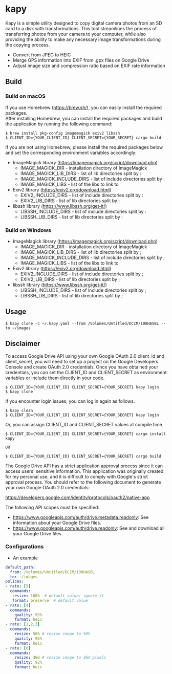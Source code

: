 kapy
====

Kapy is a simple utility designed to copy digital camera photos from an SD card to a disk with transformations.
This tool streamlines the process of transferring photos from your camera to your computer, while also providing the ability to make any necessary image transformations during the copying process.

- Convert from JPEG to HEIC
- Merge GPS information into EXIF from .gpx files on Google Drive
- Adjust image size and compression ratio based on EXIF rate information

## Build
### Build on macOS

If you use Homebrew (https://brew.sh/), you can easily install the required packages. <br/>
After installing Homebrew, you can install the required packages and build the application by running the following command:

```shell
$ brew install pkg-config imagemagick exiv2 libssh
$ CLIENT_ID={YOUR_CLIENT_ID} CLIENT_SECRET={YOUR_SECRET} cargo build
```

If you are not using Homebrew, please install the required packages below and set the corresponding environment variables accordingly:

* ImageMagick library (https://imagemagick.org/script/download.php)
  * IMAGE_MAGICK_DIR - installation directory of ImageMagick
  * IMAGE_MAGICK_LIB_DIRS - list of lib directories split by :
  * IMAGE_MAGICK_INCLUDE_DIRS - list of include directories split by :
  * IMAGE_MAGICK_LIBS - list of the libs to link to
* Exiv2 library (https://exiv2.org/download.html)
  * EXIV2_INCLUDE_DIRS - list of include directories split by :
  * EXIV2_LIB_DIRS - list of lib directories split by :
* libssh library  (https://www.libssh.org/get-it/)
  * LIBSSH_INCLUDE_DIRS - list of include directories split by :
  * LIBSSH_LIB_DIRS - list of lib directories split by :

### Build on Windows

* ImageMagick library (https://imagemagick.org/script/download.php)
    * IMAGE_MAGICK_DIR - installation directory of ImageMagick
    * IMAGE_MAGICK_LIB_DIRS - list of lib directories split by ;
    * IMAGE_MAGICK_INCLUDE_DIRS - list of include directories split by ;
    * IMAGE_MAGICK_LIBS - list of the libs to link to
* Exiv2 library (https://exiv2.org/download.html)
    * EXIV2_INCLUDE_DIRS - list of include directories split by ;
    * EXIV2_LIB_DIRS - list of lib directories split by ;
* libssh library  (https://www.libssh.org/get-it/)
    * LIBSSH_INCLUDE_DIRS - list of include directories split by ;
    * LIBSSH_LIB_DIRS - list of lib directories split by ;

## Usage
```shell
$ kapy clone -c ~/.kapy.yaml --from /Volumes/Untitled/DCIM/108HASBL --to ~/images
```

## Disclaimer
To access Google Drive API using your own Google OAuth 2.0 client_id and client_secret, you will need to set up a project on the Google Developers Console and create OAuth 2.0 credentials.
Once you have obtained your credentials, you can set the CLIENT_ID and CLIENT_SECRET as environment variables or include them directly in your code.

```shell
$ CLIENT_ID={YOUR_CLIENT_ID} CLIENT_SECRET={YOUR_SECRET} kapy login
$ kapy clone
```

If you encounter login issues, you can log in again as follows.

```shell
$ kapy clean
$ CLIENT_ID={YOUR_CLIENT_ID} CLIENT_SECRET={YOUR_SECRET} kapy login
```

Or, you can assign CLIENT_ID and CLIENT_SECRET values at compile time.

```shell
$ CLIENT_ID={YOUR_CLIENT_ID} CLIENT_SECRET={YOUR_SECRET} cargo install kapy

OR

$ CLIENT_ID={YOUR_CLIENT_ID} CLIENT_SECRET={YOUR_SECRET} cargo build
```

The Google Drive API has a strict application approval process since it can access users' sensitive information.
This application was originally created for my personal use, and it is difficult to comply with Google's strict approval process.
You should refer to the following document to generate your own Google OAuth 2.0 credentials:

https://developers.google.com/identity/protocols/oauth2/native-app

The following API scopes must be specified:

* https://www.googleapis.com/auth/drive.metadata.readonly: See information about your Google Drive files.
* https://www.googleapis.com/auth/drive.readonly: See and download all your Google Drive files.


### Configurations
* An example
```yaml
default_path:
  from: /Volumes/Untitled/DCIM/108HASBL 
  to: ~/images
polices:
- rate: [5]
  commands:
   resize: 100%  # default value; ignore it
   format: preserve  # default value
- rate: [4]
  commands:
    quality: 95%
    format: heic
- rate: [1,2,3]
  commands:
    resize: 50% # resize image to 50%
    quality: 95%
    format: heic
- rate: [0]
  commands:
    resize: 36m # resize image to 36m pixels
    quality: 92%
    format: heic
```